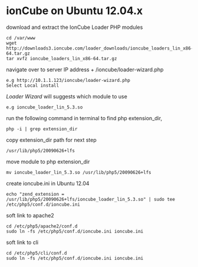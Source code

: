 # ionCube on Ubuntu 12.04.x

download and extract the IonCube Loader PHP modules
```
cd /var/www
wget http://downloads3.ioncube.com/loader_downloads/ioncube_loaders_lin_x86-64.tar.gz
tar xvfz ioncube_loaders_lin_x86-64.tar.gz
```

navigate over to server IP address + /ioncube/loader-wizard.php
```
e.g http://10.1.1.123/ioncube/loader-wizard.php
Select Local install
```

*Loader Wizard* will suggests which module to use
```
e.g ioncube_loader_lin_5.3.so
```

run the following command in terminal to find php extension_dir,
```
php -i | grep extension_dir
```

copy extension_dir path for next step
```
/usr/lib/php5/20090626+lfs
```

move module to php extension_dir
```
mv ioncube_loader_lin_5.3.so /usr/lib/php5/20090626+lfs
```

create ioncube.ini in Ubuntu 12.04
```
echo "zend_extension = /usr/lib/php5/20090626+lfs/ioncube_loader_lin_5.3.so" | sudo tee /etc/php5/conf.d/ioncube.ini
```

soft link to apache2
```
cd /etc/php5/apache2/conf.d 
sudo ln -fs /etc/php5/conf.d/ioncube.ini ioncube.ini
```

soft link to cli
```
cd /etc/php5/cli/conf.d 
sudo ln -fs /etc/php5/conf.d/ioncube.ini ioncube.ini
```
